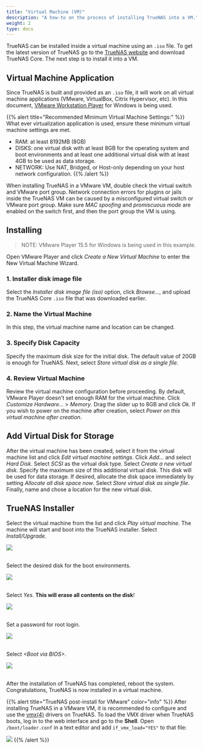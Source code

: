 ```yaml
---
title: "Virtual Machine (VM)"
description: "A how-to on the process of installing TrueNAS into a VM."
weight: 2
type: docs
---
```


TrueNAS can be installed inside a virtual machine using an `.iso` file.
To get the latest version of TrueNAS go to the
[TrueNAS website](https://www.truenas.com/ "TrueNAS Website") and
download TrueNAS Core. The next step is to install it into a VM.

## Virtual Machine Application

Since TrueNAS is built and provided as an `.iso` file, it will work on
all virtual machine applications (VMware, VirtualBox, Citrix
Hypervisor, etc). In this document,
[VMware Workstation Player](https://www.vmware.com/products/workstation-player/workstation-player-evaluation.html)
for Windows is being used.

{{% alert title="Recommended Minimum Virtual Machine Settings:" %}}
What ever virtualization application is used, ensure these minimum
virtual machine settings are met.

* RAM: at least 8192MB (8GB)
* DISKS: one virtual disk with at least 8GB for the operating system
and boot environments and at least one additional virtual disk with
at least 4GB to be used as data storage.
* NETWORK: Use NAT, Bridged, or Host-only depending on your host network
configuration.
{{% /alert %}}

When installing TrueNAS in a VMware VM, double check the virtual switch and VMware port group.
Network connection errors for plugins or jails inside the TrueNAS VM can be caused by a misconfigured virtual switch or VMware port group.
Make sure *MAC spoofing* and *promiscuous mode* are enabled on the switch first, and then the port group the VM is using.

## Installing


> NOTE: VMware Player 15.5 for Windows is being used in this example.

Open VMware Player and click *Create a New Virtual Machine* to enter
the New Virtual Machine Wizard.

### 1. Installer disk image file

Select the *Installer disk image file (iso)* option, click *Browse...*,
and upload the TrueNAS Core `.iso` file that was downloaded earlier.

### 2. Name the Virtual Machine

In this step, the virtual machine name and location can be changed.

### 3. Specify Disk Capacity

Specify the maximum disk size for the initial disk. The default value
of 20GB is enough for TrueNAS. Next, select *Store virtual disk as a
single file*.

### 4. Review Virtual Machine

Review the virtual machine configuration before proceeding. By default,
VMware Player doesn't set enough RAM for the virtual machine. Click
*Customize Hardware...* > *Memory*. Drag the slider up to 8GB and click
*Ok*. If you wish to power on the machine after creation, select *Power
on this virtual machine after creation*.

## Add Virtual Disk for Storage

After the virtual machine has been created, select it from the virtual
machine list and click *Edit virtual machine settings*. Click
*Add...* and select *Hard Disk*. Select *SCSI* as the virtual disk
type. Select *Create a new virtual disk*. Specify the maximum size
of this additional virtual disk. This disk will be used for data
storage. If desired, allocate the disk space immediately by setting
*Allocate all disk space now*. Select *Store virtual disk as single
file*. Finally, name and chose a location for the new virtual disk.

## TrueNAS Installer

Select the virtual machine from the list and click *Play virtual
machine*. The machine will start and boot into the TrueNAS installer.
Select *Install/Upgrade*.

<img src="/images/installer-install.png">
<br><br>

Select the desired disk for the boot environments.

<img src="/images/installer-disk.png">
<br><br>

Select *Yes*. **This will erase all contents on the disk**!

<img src="/images/installer-fresh.png">
<br><br>

Set a password for root login.

<img src="/images/installer-password.png">
<br><br>

Select *\<Boot via BIOS>*.

<img src="/images/installer-bios.png">
<br><br>

After the installation of TrueNAS has completed, reboot the system.
Congratulations, TrueNAS is now installed in a virtual machine.

{{% alert title="TrueNAS post-install for VMware" color="info" %}}
After installing TrueNAS in a VMware VM, it is recommended to configure and use the [vmx(4)](https://www.freebsd.org/cgi/man.cgi?query=vmx) drivers on TrueNAS.
To load the VMX driver when TrueNAS boots, log in to the web interface and go to the **Shell**.
Open `/boot/loader.conf` in a text editor and add `if_vmx_load="YES"` to that file:

<img src="/images/shell-loaderconf-vmx.png">
{{% /alert %}}